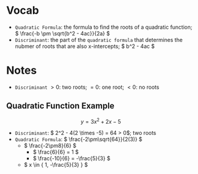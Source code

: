 # Vocab
- `Quadratic Formula`: the formula to find the roots of a quadratic function; $ \frac{-b \pm \sqrt{b^2 - 4ac}}{2a} $
- `Discriminant`: the part of the `quadratic formula` that determines the nubmer of roots that are also x-intercepts; $ b^2 - 4ac $

# Notes
- `Discriminant` $>0$: two roots; $=0$: one root; $<0$: no roots

## Quadratic Function Example
$$ y = 3x^2 + 2x - 5 $$

- `Discriminant`: $ 2^2 - 4(2 \times -5) = 64 > 0$; two roots
- `Quadratic Formula`: $ \frac{-2\pm\sqrt{64}}{2(3)} $
	- $ \frac{-2\pm8}{6} $
		- $ \frac{6}{6} = 1 $
		- $ \frac{-10}{6} = -\frac{5}{3} $
	- $ x \in \{ 1, -\frac{5}{3} \} $
